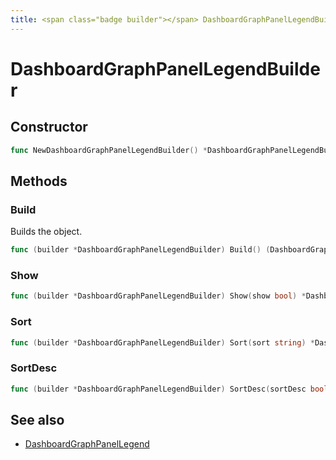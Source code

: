 ```yaml
---
title: <span class="badge builder"></span> DashboardGraphPanelLegendBuilder
---
```

# <span class="badge builder"></span> DashboardGraphPanelLegendBuilder

## Constructor

```go
func NewDashboardGraphPanelLegendBuilder() *DashboardGraphPanelLegendBuilder
```
## Methods

### <span class="badge object-method"></span> Build

Builds the object.

```go
func (builder *DashboardGraphPanelLegendBuilder) Build() (DashboardGraphPanelLegend, error)
```

### <span class="badge object-method"></span> Show

```go
func (builder *DashboardGraphPanelLegendBuilder) Show(show bool) *DashboardGraphPanelLegendBuilder
```

### <span class="badge object-method"></span> Sort

```go
func (builder *DashboardGraphPanelLegendBuilder) Sort(sort string) *DashboardGraphPanelLegendBuilder
```

### <span class="badge object-method"></span> SortDesc

```go
func (builder *DashboardGraphPanelLegendBuilder) SortDesc(sortDesc bool) *DashboardGraphPanelLegendBuilder
```

## See also

 * <span class="badge object-type-struct"></span> [DashboardGraphPanelLegend](./object-DashboardGraphPanelLegend.md)
